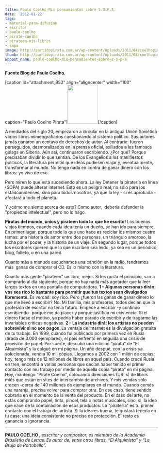 ```yaml
---
title: Paulo Coelho-Mis pensamientos sobre S.O.P.A.
date: '2012-01-22'
tags:
- material-para-difusion
- escritor
- paulo-coelho
- pirate-coelho
- pirateen-mis-libros
- sopa
image: http://partidopirata.com.ar/wp-content/uploads/2011/04/coelhopirate.jpg
thumb: http://partidopirata.com.ar/wp-content/uploads/2011/04/coelhopirate-100x115.jpg
wppost_name: paulo-coelho-mis-pensamientos-sobre-s-o-p-a
---
```


<strong><a href="http://paulocoelhoblog.com/2012/01/20/welcome-to-pirate-my-books/" target="_blank">Fuente Blog de Paulo Coelho.</a></strong>

[caption id="attachment_853" align="aligncenter" width="100" caption="Paulo Coelho Pirata"]<a href="http://partidopirata.com.ar/wp-content/uploads/2011/04/coelhopirate.jpg"><img class="size-full wp-image-853" title="coelhopirate" src="http://partidopirata.com.ar/wp-content/uploads/2011/04/coelhopirate.jpg" alt="" width="100" height="128" /></a>[/caption]

A mediados del siglo 20, empezaron a circular en la antigua Unión Soviética varios libros mimeografiados cuestionando al sistema político. Sus autores jamás ganaron un centavo de derechos de autor.
Al contrario: fueron perseguidos, desmoralizados en la prensa oficial, exiliados a los famosos gulags en Siberia. Aún así, continuaron escribiendo.
¿Por qué? Porque precisaban dividir lo que sentían. De los Evangelios a los manifiestos políticos, la literatura permitió que ideas pudiesen viajar y, eventualmente, transformar al mundo.
No tengo nada en contra de ganar dinero con los libros: yo vivo de eso.

Pero miren lo que está sucediendo ahora. La ley Detener la piratería en línea (SOPA) puede alterar internet. Esto es un peligro real, no sólo para los estadounidenses, sino para todos nosotros, ya que la ley - si es aprobada - afectará a todo el planeta.

Y ¿cómo me siento acerca de esto?
Como autor,  debería defender la "propiedad intelectual", pero no lo hago.

<strong>Piratas del mundo, uníos y pirateen todo lo  que he escrito!</strong>
Los buenos viejos tiempos, cuando cada idea tenía un dueño, se han ido para siempre.
En primer lugar, porque todo lo que uno hace es reciclar los mismos cuatro temas: una historia de amor entre dos personas, un triángulo amoroso, la lucha por el poder, y la historia de un viaje.
En segundo lugar, porque todos los escritores quieren que lo que escriben sea leído, ya sea en un periódico, blog, folleto, o en una pared.

Cuanto más a menudo escuchamos una canción en la radio, tendremos más  ganas de comprar el CD. Es lo mismo con la literatura.

Cuanto más gente "pirateen" un libro, mejor. Si les gusta el principio, van a comprarlo al día siguiente, porque no hay nada más agotador que la leer largos textos en una pantalla de computadora.
<strong>1 – Algunas personas dirán: vos sos rico lo bastante para permitir que tus textos sean divulgados libremente. </strong>
Es verdad: soy rico. Pero ¿fueron las ganas de ganar dinero lo que me llevó a escribir?
No. Mi família, mis profesores, todos decian que la profesión de escritor no tenía futuro. Empecé a escribir -y continúo escribiendo- porque me da placer y porque justifica mi existencia. Si el dinero fuese el motivo, ya podria haber parado de escribir y de tragarme las invariables críticas negativas.
<strong>
2 – La industria dirá: los artistas no pueden sobrevivir si no son pagos. </strong>
La ventaja de internet es la divulgación gratuita de tu trabajo.
En 1999, cuando fui publicado por primera vez en Rusia (tirada de 3.000 ejemplares), el país enfrentó en seguida una crisis de provisión de papel. Por suerte, descubri una edición “pirata” de “El Alquimista” y la colgué en mi página. Un año despué, con la crisis ya solucionada, vendia 10 mil cópias.
Llegamos a 2002 con 1 milón de copias; hoy, tengo más de 12 millones de libros en aquel país.
Cuando crucé Rusia en tren, encontrá a varias personas que decían haber tenido el primer contacto con mu trabajo por medio de aquella copia “pirata” en mi página.
Hoy, mantengo “Pirate Coelho”, colocando direcciones (URLs) de libros miós que están en sites de intercambio de archivos. Y mis vendas sólo crecen -cerca de 140 millones de ejemplares en el mundo.
Cuando comés una naranja, precisa volver para comprar otra. En ese caso, tiene sentido cobrarla en el momento de la venta del producto.
En el caso del arte, no estás comprando papel, tinta, pincel, tela o notas musicales, sino, si, la idea que nace de la combinación de esos productos.
La “pirateria” es tu primer contacto con el trabajo del artista.
Si la idea es buena, te gustará tenerla en tu casa; una ideia consistente no precisa de protección.
El resto es ganancia o ignorancia.

<hr />

<strong>PAULO COELHO </strong>, es<em>scritor y compositor, es miembro de la Academia Brasileña de Letras. Es autor de, entre otros libros, “El Alquimista” y “La Bruja de Portobello”.</em>
